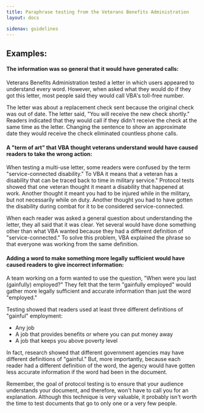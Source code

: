 ```yaml
---
title: Paraphrase testing from the Veterans Benefits Administration
layout: docs

sidenav: guidelines
---
```


<h2>Examples:</h2>
<h4>The information was so general that it would have generated calls:</h4>
<p>Veterans Benefits Administration tested a letter in which users appeared to understand every word. However, when asked what they would do if they got this letter, most people said they would call VBA's toll-free number. </p>
<p>The letter was about a replacement check sent because the original check was out of date. The letter said, "You will receive the new check shortly." Readers indicated that they would call if they didn't receive the check at the same time as the letter. Changing the sentence to show an approximate date they would receive the check eliminated countless phone calls.</p>
<h4>A &quot;term of art&quot; that VBA thought veterans understand would have caused readers to take the wrong action:</h4>
<p>When testing a multi-use letter, some readers were confused by the term "service-connected disability." To VBA it means that a veteran has a disability that can be traced back to time in military service." Protocol tests showed that one veteran thought it meant a disability that happened at work. Another thought it meant you had to be injured while in the military, but not necessarily while on duty. Another thought you had to have gotten the disability during combat for it to be considered service-connected.</p>
<p>When each reader was asked a general question about understanding the letter, they all said that it was clear. Yet several would have done something other than what VBA wanted because they had a different definition of "service-connected." To solve this problem, VBA explained the phrase so that everyone was working from the same definition.</p>
<h4>Adding a word to make something more legally sufficient would have caused readers to give incorrect information:</h4>
<p>A team working on a form wanted to use the question, "When were you last (gainfully) employed?" They felt that the term "gainfully employed" would gather more legally sufficient and accurate information than just the word "employed."</p>
<p>Testing showed that readers used at least three different definitions of "gainful" employment:</p>
<ul>
<li>Any job</li>
<li>A job that provides benefits or where you can put money away</li>
<li>A job that keeps you above poverty level</li> </ul>
<p>In fact, research showed that different government agencies may have different definitions of "gainful." But, more importantly, because each reader had a different definition of the word, the agency would have gotten less accurate information if the word had been in the document.</p>
<p>Remember, the goal of protocol testing is to ensure that your audience understands your document, and therefore, won't have to call you for an explanation. Although this technique is very valuable, it probably isn't worth the time to test documents that go to only one or a very few people.</p>
